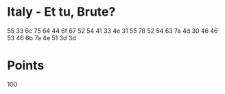 # Italy - Et tu, Brute?
55 33 6c 75 64 44 6f 67 52 54 41 33 4e 31 55 78 52 54 63 7a 4d 30 46 46 53 46 6b 7a 4e 51 3d 3d 

# Points
100
